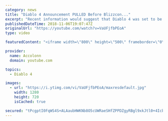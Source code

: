 ```yaml
---
category: news
title: "Diablo 4 Announcement PULLED Before Blizzcon..."
excerpt: "Recent information would suggest that Diablo 4 was set to be announced at Blizzcon but ended being pulled after developers couldn't commit to the current ..."
publishedDateTime: 2018-11-06T19:07:47Z
originalUrl: "https://youtube.com/watch?v=VaUFjfbPEoA"
type: video

featuredContent: "<iframe width=\"800\" height=\"500\" frameborder=\"0\" src=\"https://www.youtube.com/embed/VaUFjfbPEoA\" allow=\"accelerometer; autoplay; encrypted-media; gyroscope; picture-in-picture\" allowfullscreen></iframe>"

provider:
  name: Accolonn
  domain: youtube.com

topics:
  - Diablo 4

images:
  - url: "https://i.ytimg.com/vi/VaUFjfbPEoA/maxresdefault.jpg"
    width: 1280
    height: 720
    isCached: true

secured: "tPcgptI0FqWS4S+ALAaubHWKNb8O5cUWRaeSHfZPPDZgyRBgl9xkJtl0+4IcbNvP9kK6gwF34MhT9IUs2z2i97WBrbLabi/RZB2CeseAP1doFguEdFMU57amqCx7obCMq/qRTWYGIQODyfnPhYvXNLS2se9bFx2DKpjuLCUUPGmwIVxVMfP9tK7I+vgeWLZp3/EAlS7yQhFXRF0C6+H34c0DzNY/5lwDFGdh7ld2HGG2QgbUUXC/hNPF4RnTPdZhbxi6tbwibWMAmRL/c/bTHVR9mvmEdiVSPypmHO/6ENh4KK5GXNhBumda/VT4iNH6Ujor184VlDEJYBz6OgSSbenEE/+if3ttj8BKLWhcXSrh0GQWGbgwU+l8b57G3dqRsbYodC7OcuOLTtap1fXHUHVwCyjMIKrDLLKQzPq7XfFPX29DcSutJv3EI4m3i2ma;6OnkxEkNI4uOdH4+lcj7Kw=="
---
```


